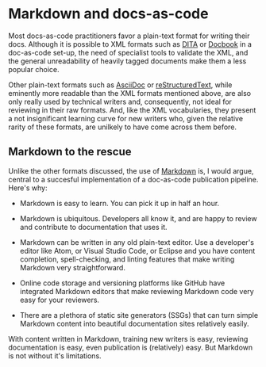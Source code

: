 # Markdown and docs-as-code

Most docs-as-code practitioners favor a plain-text format for writing their docs. Although it is possible to XML formats such as [DITA](https://en.wikipedia.org/wiki/Darwin_Information_Typing_Architecture) or [Docbook](https://en.wikipedia.org/wiki/DocBook) in a doc-as-code set-up, the need of specialist tools to validate the XML, and the general unreadability of heavily tagged documents make them a less popular choice.

Other plain-text formats such as [AsciiDoc](https://en.wikipedia.org/wiki/AsciiDoc) or [reStructuredText](https://en.wikipedia.org/wiki/ReStructuredText), while eminently more readable than the XML formats mentioned above, are also only really used by technical writers and, consequently, not ideal for reviewing in their raw formats. And, like the XML vocabularies, they present a not insignificant learning curve for new writers who, given the relative rarity of these formats, are unilkely to have come across them before.

## Markdown to the rescue

Unlike the other formats discussed, the use of [Markdown](https://en.wikipedia.org/wiki/Markdown) is, I would argue, central to a succesful implementation of a doc-as-code publication pipeline. Here's why:

-   Markdown is easy to learn. You can pick it up in half an hour.

-   Markdown is ubiquitous. Developers all know it, and are happy to review and contribute to documentation that uses it.

-   Markdown can be written in any old plain-text editor. Use a developer's editor like Atom, or Visual Studio Code, or Eclipse and you have content completion, spell-checking, and linting features that make writing Markdown very straightforward.

-   Online code storage and versioning platforms like GitHub have integrated Markdown editors that make reviewing Markdown code very easy for your reviewers.

-   There are a plethora of static site generators \(SSGs\) that can turn simple Markdown content into beautiful documentation sites relatively easily.


With content written in Markdown, training new writers is easy, reviewing documentation is easy, even publication is \(relatively\) easy. But Markdown is not without it's limitations.

